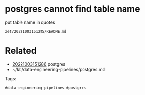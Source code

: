 # postgres cannot find table name
put table name in quotes

` zet/20221003151285/README.md `

# Related

- [20221003151286](/zet/20221003151286/README.md) postgres
- ~/kb/data-engineering-pipelines/postgres.md

Tags:

    #data-engineering-pipelines #postgres 
